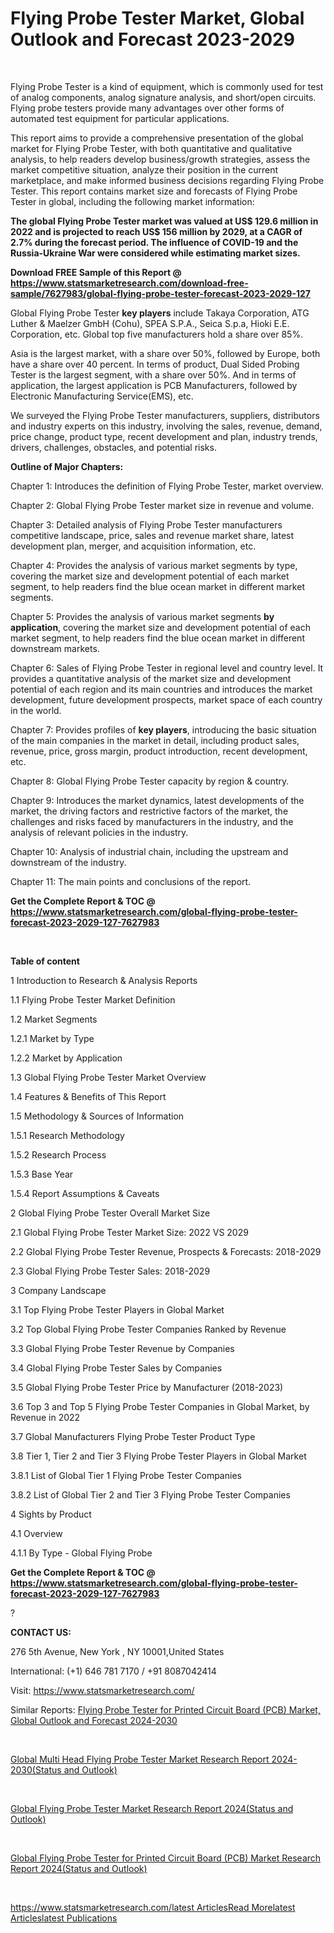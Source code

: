 <h1>Flying Probe Tester Market, Global Outlook and Forecast 2023-2029</h1><br/><p>Flying Probe Tester is a kind of equipment, which is commonly used for test of analog components, analog signature analysis, and short/open circuits. Flying probe testers provide many advantages over other forms of automated test equipment for particular applications.</p>
 
 
 
 <p>This report aims to provide a comprehensive presentation of the global market for Flying Probe Tester, with both quantitative and qualitative analysis, to help readers develop business/growth strategies, assess the market competitive situation, analyze their position in the current marketplace, and make informed business decisions regarding Flying Probe Tester. This report contains market size and forecasts of Flying Probe Tester in global, including the following market information:</p>
 
 
 
 <p><strong>The global Flying Probe Tester market was valued at US$ 129.6 million in 2022 and is projected to reach US$ 156 million by 2029, at a <strong>CAGR</strong> of 2.7% during the forecast period. The influence of COVID-19 and the Russia-Ukraine War were considered while estimating market sizes.</strong></p>
 
 
 
 <p><strong>Download FREE Sample of this Report @ <a href="https://www.statsmarketresearch.com/download-free-sample/7627983/global-flying-probe-tester-forecast-2023-2029-127">https://www.statsmarketresearch.com/download-free-sample/7627983/global-flying-probe-tester-forecast-2023-2029-127</a></strong></p>
 
 
 
 <p>Global Flying Probe Tester <strong>key players</strong> include Takaya Corporation, ATG Luther & Maelzer GmbH (Cohu), SPEA S.P.A., Seica S.p.a, Hioki E.E. Corporation, etc. Global top five manufacturers hold a share over 85%.</p>
 
 
 
 <p>Asia is the largest market, with a share over 50%, followed by Europe, both have a share over 40 percent. In terms of product, Dual Sided Probing Tester is the largest segment, with a share over 50%. And in terms of application, the largest application is PCB Manufacturers, followed by Electronic Manufacturing Service(EMS), etc.</p>
 
 
 
 <p>We surveyed the Flying Probe Tester manufacturers, suppliers, distributors and industry experts on this industry, involving the sales, revenue, demand, price change, product type, recent development and plan, industry trends, drivers, challenges, obstacles, and potential risks.</p>
 
 
 
 <p><strong>Outline of Major Chapters:</strong></p>
 
 
 
 <p>Chapter 1: Introduces the definition of Flying Probe Tester, market overview.</p>
 
 
 
 <p>Chapter 2: Global Flying Probe Tester market size in revenue and volume.</p>
 
 
 
 <p>Chapter 3: Detailed analysis of Flying Probe Tester manufacturers competitive landscape, price, sales and revenue market share, latest development plan, merger, and acquisition information, etc.</p>
 
 
 
 <p>Chapter 4: Provides the analysis of various market segments by type, covering the market size and development potential of each market segment, to help readers find the blue ocean market in different market segments.</p>
 
 
 
 <p>Chapter 5: Provides the analysis of various market segments <strong>by application</strong>, covering the market size and development potential of each market segment, to help readers find the blue ocean market in different downstream markets.</p>
 
 
 
 <p>Chapter 6: Sales of Flying Probe Tester in regional level and country level. It provides a quantitative analysis of the market size and development potential of each region and its main countries and introduces the market development, future development prospects, market space of each country in the world.</p>
 
 
 
 <p>Chapter 7: Provides profiles of <strong>key players</strong>, introducing the basic situation of the main companies in the market in detail, including product sales, revenue, price, gross margin, product introduction, recent development, etc.</p>
 
 
 
 <p>Chapter 8: Global Flying Probe Tester capacity by region & country.</p>
 
 
 
 <p>Chapter 9: Introduces the market dynamics, latest developments of the market, the driving factors and restrictive factors of the market, the challenges and risks faced by manufacturers in the industry, and the analysis of relevant policies in the industry.</p>
 
 
 
 <p>Chapter 10: Analysis of industrial chain, including the upstream and downstream of the industry.</p>
 
 
 
 <p>Chapter 11: The main points and conclusions of the report.</p>
 
 
 
 <div><b>Get the Complete Report & TOC @ <a href="https://www.statsmarketresearch.com/global-flying-probe-tester-forecast-2023-2029-127-7627983">https://www.statsmarketresearch.com/global-flying-probe-tester-forecast-2023-2029-127-7627983</a></b></div>
 
 
 
 <p><br />
 
 <b>Table of content</b></p>
 
 
 
 <p>1 Introduction to Research & Analysis Reports<br />
 
 1.1 Flying Probe Tester Market Definition<br />
 
 1.2 Market Segments<br />
 
 1.2.1 Market by Type<br />
 
 1.2.2 Market by Application<br />
 
 1.3 Global Flying Probe Tester Market Overview<br />
 
 1.4 Features & Benefits of This Report<br />
 
 1.5 Methodology & Sources of Information<br />
 
 1.5.1 Research Methodology<br />
 
 1.5.2 Research Process<br />
 
 1.5.3 Base Year<br />
 
 1.5.4 Report Assumptions & Caveats<br />
 
 2 Global Flying Probe Tester Overall Market Size<br />
 
 2.1 Global Flying Probe Tester Market Size: 2022 VS 2029<br />
 
 2.2 Global Flying Probe Tester Revenue, Prospects & Forecasts: 2018-2029<br />
 
 2.3 Global Flying Probe Tester Sales: 2018-2029<br />
 
 3 Company Landscape<br />
 
 3.1 Top Flying Probe Tester Players in Global Market<br />
 
 3.2 Top Global Flying Probe Tester Companies Ranked by Revenue<br />
 
 3.3 Global Flying Probe Tester Revenue by Companies<br />
 
 3.4 Global Flying Probe Tester Sales by Companies<br />
 
 3.5 Global Flying Probe Tester Price by Manufacturer (2018-2023)<br />
 
 3.6 Top 3 and Top 5 Flying Probe Tester Companies in Global Market, by Revenue in 2022<br />
 
 3.7 Global Manufacturers Flying Probe Tester Product Type<br />
 
 3.8 Tier 1, Tier 2 and Tier 3 Flying Probe Tester Players in Global Market<br />
 
 3.8.1 List of Global Tier 1 Flying Probe Tester Companies<br />
 
 3.8.2 List of Global Tier 2 and Tier 3 Flying Probe Tester Companies<br />
 
 4 Sights by Product<br />
 
 4.1 Overview<br />
 
 4.1.1 By Type - Global Flying Probe</p>
 
 
 
 <div><b>Get the Complete Report & TOC @ <a href="https://www.statsmarketresearch.com/global-flying-probe-tester-forecast-2023-2029-127-7627983">https://www.statsmarketresearch.com/global-flying-probe-tester-forecast-2023-2029-127-7627983</a></b></div>
 
 
 
 <p>? </p>
 
 
 
 <p><b>CONTACT US:</b><br />
 
 276 5th Avenue, New York , NY 10001,United States<br />
 
 International: (+1) 646 781 7170 / +91 8087042414<br />
 
 Visit: <a href="https://www.statsmarketresearch.com/">https://www.statsmarketresearch.com/</a><br />
 
 Similar Reports: <a href="https://www.statsmarketresearch.com/global-flying-probe-tester-forecast-2023-2029-127-7627983">Flying Probe Tester for Printed Circuit Board (PCB) Market, Global Outlook and Forecast 2024-2030</a><br />
 
 <br />
 
 <a href="https://www.statsmarketresearch.com/global-flying-probe-tester-forecast-2023-2029-127-7627983">Global Multi Head Flying Probe Tester Market Research Report 2024-2030(Status and Outlook)</a><br />
 
 <br />
 
 <a href="https://www.statsmarketresearch.com/global-flying-probe-tester-forecast-2023-2029-127-7627983">Global Flying Probe Tester Market Research Report 2024(Status and Outlook)</a><br />
 
 <br />
 
 <a href="https://www.statsmarketresearch.com/global-flying-probe-tester-forecast-2023-2029-127-7627983">Global Flying Probe Tester for Printed Circuit Board (PCB) Market Research Report 2024(Status and Outlook)</a><br />
 
 <br />
 
 <a href="https://gyeongbokgung.com">https://www.statsmarketresearch.com/</a><a href="https://hallyeomaritime.com">latest Articles</a><a href="https://jingwansa.com">Read More</a><a href="https://nguoiviet.jp/">latest Articles</a><a href="https://www.intelmarketresearch.com/">latest Publications</a></p>